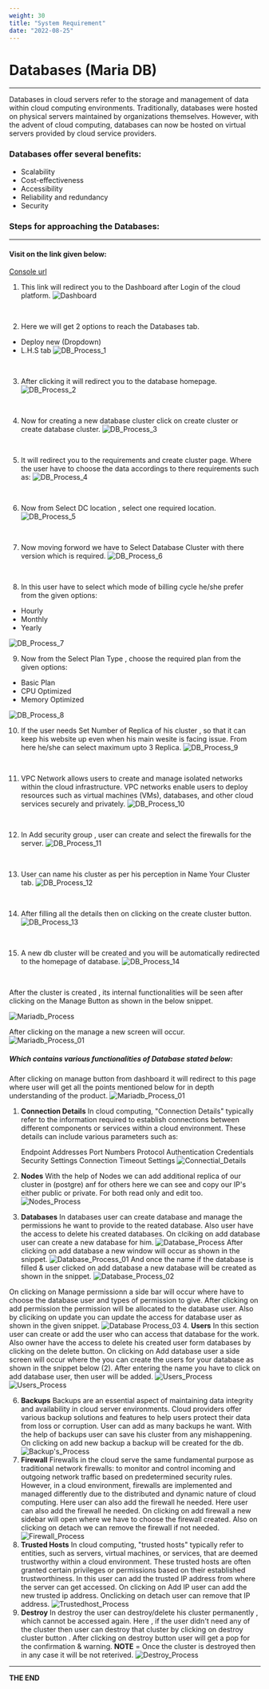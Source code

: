 ```yaml
---
weight: 30
title: "System Requirement"
date: "2022-08-25"
---
```


# Databases (Maria DB)
--- 
Databases in cloud servers refer to the storage and management of data within cloud computing environments. Traditionally, databases were hosted on physical servers maintained by organizations themselves. However, with the advent of cloud computing, databases can now be hosted on virtual servers provided by cloud service providers.

### Databases offer several benefits:
- Scalability
- Cost-effectiveness
- Accessibility
- Reliability and redundancy
- Security

### Steps for approaching the Databases:
---
#### Visit on the link given below:
>
[Console url](https://console.utho.com/)
1. This link will redirect you to the Dashboard after Login of the cloud platform. 
![Dashboard](../Screenshots/Dashboard.png)
<br />

2.  Here we will get 2 options to reach the Databases tab.
- Deploy new (Dropdown)
- L.H.S tab
![DB_Process_1](../Screenshots/DB_process_1.png)
<br />

3. After clicking it will redirect  you to the database homepage.
![DB_Process_2](../Screenshots/DB_Process_2.png)
<br />

4. Now for creating a new database cluster click on create  cluster or create database cluster.
![DB_Process_3](../Screenshots/DB_Process_3.png)
<br />

5. It will  redirect you to the requirements and create cluster page.
    Where the user have to choose the data accordings to there requirements such as:
![DB_Process_4](../Screenshots/DB_Process_4.png)
<br />

6. Now from  Select DC location , select one required location.
![DB_Process_5](../Screenshots/DB_Process_5.png)
<br />

7. Now moving forword we have to Select Database Cluster with there version which is required.
![DB_Process_6](../Screenshots/DB_Process_6.png)
<br />

8. In this user have to select which mode of billing cycle he/she prefer from the given options:
- Hourly
- Monthly  
- Yearly

![DB_Process_7](../Screenshots/DB_Process_7.png)
<br />

9. Now from the Select Plan Type , choose the required plan from the given options:
- Basic Plan
- CPU Optimized
- Memory Optimized

![DB_Process_8](../Screenshots/DB_Process_8.png)
<br />

10. If the user needs Set Number of Replica of his cluster , so that it can keep his website up even when his main wesite is facing issue. From here he/she can select maximum upto 3 Replica.
![DB_Process_9](../Screenshots/DB_Process_9.png)
<br />

11. VPC Network allows users to create and manage isolated networks within the cloud infrastructure. VPC networks enable users to deploy resources such as virtual machines (VMs), databases, and other cloud services securely and privately.
![DB_Process_10](../Screenshots/DB_Process_10.png)
<br />

12. In Add security group , user can create and select the firewalls for the server.
![DB_Process_11](../Screenshots/DB_Process_11.png)
<br />

13. User can name his cluster as per his perception in Name Your Cluster tab.
![DB_Process_12](../Screenshots/DB_Process_12.png)
<br />

14. After filling all the details then on clicking on the create cluster button.
![DB_Process_13](../Screenshots/DB_Process_13.png)
<br />

15. A new db cluster will be created and you will be automatically redirected to the homepage of database.
![DB_Process_14](../Screenshots/DB_Process_14.png)
<br />

After the cluster is created , its internal functionalities will be seen after clicking on the Manage Button as shown in the below snippet.

![Mariadb_Process](../Screenshots/Mariadb_Manage.png)

After clicking on the manage a new screen will occur.
![Mariadb_Process_01](../Screenshots/MYSQL_Process_01.png)
<br />

##### Which contains various functionalities of Database stated below:

After clicking on manage button from dashboard it will redirect to this page where user will get all the points mentioned below for in depth understanding of the product. 
![Mariadb_Process_01](../Screenshots/Mariadb_Process_01.png)

1. **Connection Details**
   In cloud computing, "Connection Details" typically refer to the information required to establish connections between different components or services within a cloud environment.
   These details can include various parameters such as:    

    Endpoint Addresses
    Port Numbers
    Protocol
    Authentication Credentials
    Security Settings
    Connection Timeout Settings
![Connectial_Details](../Screenshots/Connection_Details.png)  

2. **Nodes**
    With the help of Nodes we can add additional replica of our cluster in (postgre) anf for others here we can see and copy our IP's either public or private. For both read only and edit too.
![Nodes_Process](../Screenshots/Nodes_Process.png)
3. **Databases**
    In databases user can create database and manage the permissions he want to provide to the reated database.
    Also user have the access to delete his created databases.
On clciking on add database user can create a new database for him.
![Database_Process](../Screenshots/Database_Process.png)
 After clicking on add database a new window will occur as shown in the snippet.
![Database_Process_01](../Screenshots/Database_Process_01.png)
And once the name if the database is filled & user clicked on add database a new database will be created as shown in the snippet.
![Database_Process_02](../Screenshots/Database_Process_02.png)

On clicking on Manage permissionn a side bar will occur where have to choose the database user and types of permission to give.
After clicking on add permission the permission will be allocated to the database user.
Also by cliciking on update you can update the access for database user as shown in the given snippet.
    ![Database Process_03](../Screenshots/Database_Process_03.png)
4. **Users**
    In this section user can create or add the user who can access that database for the work.
    Also owner have the access to delete his created user form databases by clicking on the delete button.
On clicking on Add database user a side screen will occur where the you can create the users for your database as shown in the snippet below (2). 
After entering the name you have to click on add database user, then user will be added.
![Users_Process](../Screenshots/Users_Process.png)
![Users_Process](../Screenshots/Users_Process_01.png)
    
6. **Backups**
    Backups are an essential aspect of maintaining data integrity and availability in cloud server environments. Cloud providers offer various backup solutions and features to help users protect their data from loss or corruption. User can add as many backups he want.
    With the help of backups user can save his cluster from any mishappening.
On clicking on add new backup a backup  will be created for the db.
![Backup's_Process](../Screenshots/Backup's_Process.png)
7. **Firewall**
    Firewalls in the cloud serve the same fundamental purpose as traditional network firewalls: to monitor and control incoming and outgoing network traffic based on predetermined security rules. However, in a cloud environment, firewalls are implemented and managed differently due to the distributed and dynamic nature of cloud computing.
    Here user can also add the firewall he needed.
Here user can also add the firewall he needed.
On clicking on add firewall a new sidebar will open where we have to choose the firewall created.
Also on clicking on detach we can remove the firewall if not needed.
![Firewall_Process](../Screenshots/Firewall_Process.png)
8. **Trusted Hosts**
    In cloud computing, "trusted hosts" typically refer to entities, such as servers, virtual machines, or services, that are deemed trustworthy within a cloud environment. These trusted hosts are often granted certain privileges or permissions based on their established trustworthiness.
    In this user can add the trusted IP address from where the server can get accessed.
On clicking on Add IP user can add the new trusted ip address.
Onclicking on detach user can remove that IP address.
![Trustedhost_Process](../Screenshots/Trustedhost_Process.png)
9. **Destroy**
     In destroy the user can destroy/delete his cluster permanently , which cannot be accessed again.
Here , if the user didn't need any of the cluster then user can destroy that cluster by clicking on destroy cluster button .
After clicking on destroy button user will get a pop for the confirmation & warning.
**NOTE** = Once the cluster is destroyed then in any case it will be not reterived.
![Destroy_Process](../Screenshots/Destroy_Process.png)
---
**THE END**
